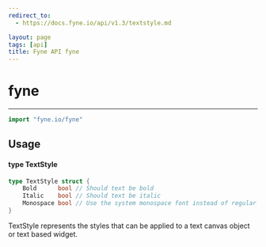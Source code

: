 ```yaml
---
redirect_to:
  - https://docs.fyne.io/api/v1.3/textstyle.md

layout: page
tags: [api]
title: Fyne API fyne
---
```



# fyne
---
```go
import "fyne.io/fyne"
```

## Usage

#### type TextStyle

```go
type TextStyle struct {
	Bold      bool // Should text be bold
	Italic    bool // Should text be italic
	Monospace bool // Use the system monospace font instead of regular
}
```

TextStyle represents the styles that can be applied to a text canvas object or text based widget.

